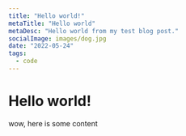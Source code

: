 ```yaml
---
title: "Hello world!"
metaTitle: "Hello world"
metaDesc: "Hello world from my test blog post."
socialImage: images/dog.jpg
date: "2022-05-24"
tags:
  - code
---
```


# Hello world!

wow, here is some content